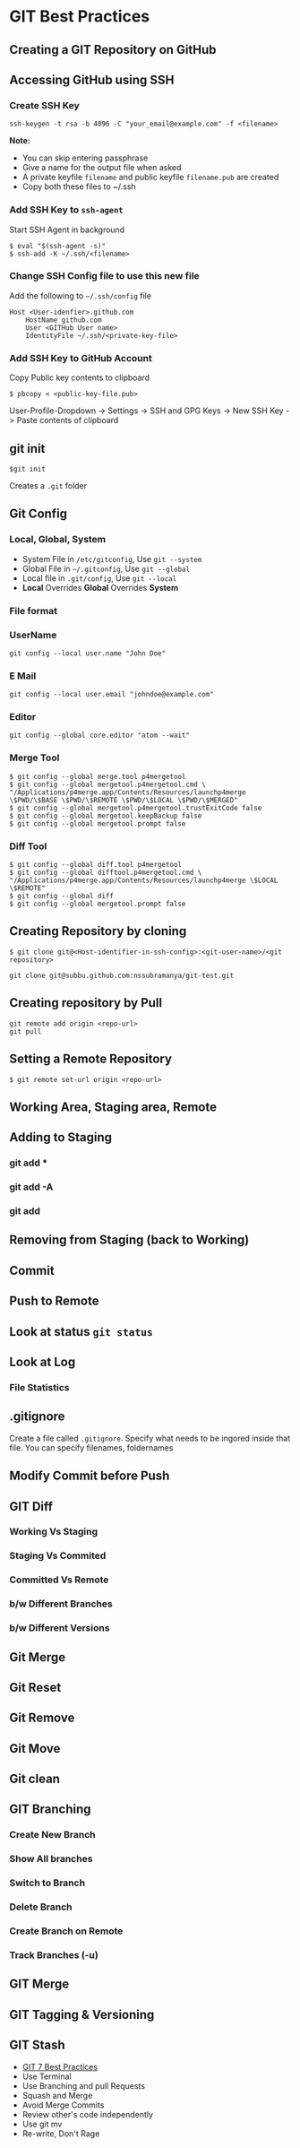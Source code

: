 # GIT Best Practices

## Creating a GIT Repository on GitHub
## Accessing GitHub using SSH
### Create SSH Key

```
ssh-keygen -t rsa -b 4096 -C "your_email@example.com" -f <filename>
```
**Note:**

* You can skip entering passphrase
* Give a name for the output file when asked
* A private keyfile ```filename``` and public keyfile ```filename.pub``` are created
* Copy both these files to ~/.ssh

### Add SSH Key to ```ssh-agent```
Start SSH Agent in background

```
$ eval "$(ssh-agent -s)"
$ ssh-add -K ~/.ssh/<filename>
```

### Change SSH Config file to use this new file
Add the following to ```~/.ssh/config``` file

```
Host <User-idenfier>.github.com
	HostName github.com
	User <GITHub User name>
	IdentityFile ~/.ssh/<private-key-file>

```
### Add SSH Key to GitHub Account
Copy Public key contents to clipboard
```
$ pbcopy < <public-key-file.pub>
```

User-Profile-Dropdown -> Settings -> SSH and GPG Keys -> New SSH Key -> Paste contents of clipboard

## git init

```
$git init
```
Creates a ```.git``` folder

## Git Config
### Local, Global, System

* System File in ```/etc/gitconfig```, Use ```git --system```
* Global File in ```~/.gitconfig```, Use ```git --global```
* Local file in ```.git/config```, Use ```git --local```
* __Local__ Overrides __Global__ Overrides __System__

### File format
### UserName

```
git config --local user.name "John Doe"
```

### E Mail
```
git config --local user.email "johndoe@example.com"
```

### Editor
```
git config --global core.editor "atom --wait"
```

### Merge Tool

```
$ git config --global merge.tool p4mergetool
$ git config --global mergetool.p4mergetool.cmd \
"/Applications/p4merge.app/Contents/Resources/launchp4merge \$PWD/\$BASE \$PWD/\$REMOTE \$PWD/\$LOCAL \$PWD/\$MERGED"
$ git config --global mergetool.p4mergetool.trustExitCode false
$ git config --global mergetool.keepBackup false
$ git config --global mergetool.prompt false
```

### Diff Tool

```
$ git config --global diff.tool p4mergetool
$ git config --global difftool.p4mergetool.cmd \
"/Applications/p4merge.app/Contents/Resources/launchp4merge \$LOCAL \$REMOTE"
$ git config --global diff
$ git config --global mergetool.prompt false
```


## Creating Repository by cloning

```
$ git clone git@<Host-identifier-in-ssh-config>:<git-user-name>/<git repository>

git clone git@subbu.github.com:nssubramanya/git-test.git
```
## Creating repository by Pull

```
git remote add origin <repo-url>
git pull
```
## Setting a Remote Repository

```
$ git remote set-url origin <repo-url>
```
## Working Area, Staging area, Remote
## Adding to Staging
### git add *
### git add -A
### git add <filename>
### 
## Removing from Staging (back to Working)
## Commit 
## Push to Remote
## Look at status ```git status```
## Look at Log
### File Statistics
## .gitignore
Create a file called ```.gitignore```.
Specify what needs to be ingored inside that file. You can specify filenames, foldernames

## Modify Commit before Push
## GIT Diff
### Working Vs Staging
### Staging Vs Commited
### Committed Vs Remote
### b/w Different Branches
### b/w Different Versions

## Git Merge

## Git Reset

## Git Remove
## Git Move
## Git clean

## GIT Branching
### Create New Branch
### Show All branches
### Switch to Branch
### Delete Branch
### Create Branch on Remote
### Track Branches (-u)
## GIT Merge
## GIT Tagging & Versioning
## GIT Stash





* [GIT 7 Best Practices](https://yeti.co/blog/get-the-most-out-of-git-7-best-practices-for-budding-developers/)
* Use Terminal
* Use Branching and pull Requests
* Squash and Merge
* Avoid Merge Commits
* Review other's code independently
* Use git mv
* Re-write, Don't Rage




